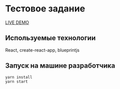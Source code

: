 # Тестовое задание

[LIVE DEMO](https://sochix.github.io/SimpsonsBot/)

## Используемые технологии

React, create-react-app, blueprintjs

## Запуск на машине разработчика

```javascript
yarn install
yarn start
```



